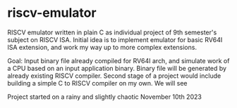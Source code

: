 # riscv-emulator

RISCV emulator written in plain C as individual project of 9th semester's subject on RISCV ISA. Initial idea is to implement emulator for basic RV64I ISA extension, and work my way up to more complex extensions. 

Goal:
	Input binary file already compiled for RV64I arch, and simulate work of a CPU based on an input application binary. Binary file will be generated by already existing RISCV compiler. Second stage of a project would include building a simple C to RISCV compiler on my own. We will see

Project started on a rainy and slightly chaotic November 10th 2023
